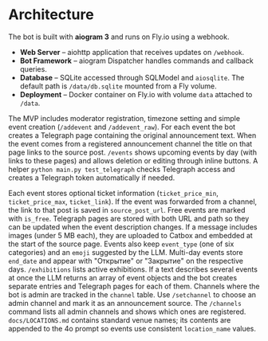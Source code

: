 # Architecture

The bot is built with **aiogram 3** and runs on Fly.io using a webhook.

- **Web Server** – aiohttp application that receives updates on `/webhook`.
- **Bot Framework** – aiogram Dispatcher handles commands and callback queries.
- **Database** – SQLite accessed through SQLModel and `aiosqlite`. The default
  path is `/data/db.sqlite` mounted from a Fly volume.
- **Deployment** – Docker container on Fly.io with volume `data` attached to
  `/data`.

The MVP includes moderator registration, timezone setting and simple event
creation (`/addevent` and `/addevent_raw`). For each event the bot creates a
Telegraph page containing the original announcement text. When the event comes
from a registered announcement channel the title on that page links to the
source post. `/events` shows upcoming events by day (with links to these pages)
and allows deletion or editing through inline buttons. A
helper `python main.py test_telegraph` checks Telegraph access and creates a
Telegraph token automatically if needed.

Each event stores optional ticket information (`ticket_price_min`, `ticket_price_max`, `ticket_link`). If the event was forwarded from a channel, the link to that post is saved in `source_post_url`.
Free events are marked with `is_free`. Telegraph pages are stored with both URL and path so they can be updated when the event description changes. If a message includes images (under 5&nbsp;MB each), they are uploaded to Catbox and embedded at the start of the source page.
Events also keep `event_type` (one of six categories) and an `emoji` suggested by the LLM. Multi-day events store `end_date` and appear with "Открытие" or "Закрытие" on the respective days. `/exhibitions` lists active exhibitions.
If a text describes several events at once the LLM returns an array of event objects and the bot creates separate entries and Telegraph pages for each of them.
Channels where the bot is admin are tracked in the `channel` table. Use `/setchannel` to choose an admin channel and mark it as an announcement source. The `/channels` command lists all admin channels and shows which ones are registered.
`docs/LOCATIONS.md` contains standard venue names; its contents are appended to the 4o prompt so events use consistent `location_name` values.
